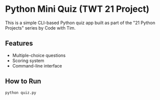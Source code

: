 # Python Mini Quiz (TWT 21 Project)

This is a simple CLI-based Python quiz app built as part of the "21 Python Projects" series by Code with Tim.

## Features
- Multiple-choice questions
- Scoring system
- Command-line interface

## How to Run

```bash
python quiz.py
